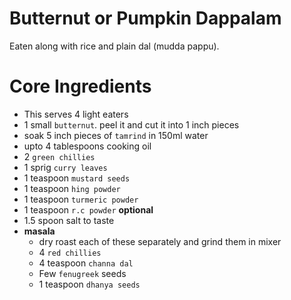 # Butternut or Pumpkin Dappalam

Eaten along with rice and plain dal (mudda pappu).

# Core Ingredients
 - This serves 4 light eaters
 - 1 small `butternut`. peel it and cut it into 1 inch pieces
 - soak 5 inch pieces of `tamrind` in 150ml water
 - upto 4 tablespoons cooking oil
 - 2 `green chillies`
 - 1 sprig `curry leaves`
 - 1 teaspoon `mustard seeds`
 - 1 teaspoon `hing powder`
 - 1 teaspoon `turmeric powder`
 - 1 teaspoon `r.c powder` **optional**
 - 1.5 spoon salt to taste
 - **masala**
   - dry roast each of these separately and grind them in mixer
   - 4 `red chillies`
   - 4 teaspoon `channa dal`
   - Few `fenugreek` seeds
   - 1 teaspoon `dhanya seeds`
